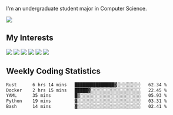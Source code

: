 I'm an undergraduate student major in Computer Science.

![](https://github-readme-stats.vercel.app/api?username=littzhch&theme=radical)

## My Interests

![](https://img.shields.io/badge/Python-3776AB?style=flat&labelColor=FFD43B&logoColor=3776AB&logo=python)
![](https://img.shields.io/badge/C-00599C?style=flat&labelColor=01427d&logoColor=6295cb&logo=c)
![](https://img.shields.io/badge/Rust-ffffff?style=flat&labelColor=ffffff&logoColor=000000&logo=rust)
![](https://img.shields.io/badge/LaTeX-008080?style=flat&labelColor=eeece5&logoColor=008080&logo=latex)
![](https://img.shields.io/badge/OpenGL-5487b2?style=flat&labelColor=ffffff&logoColor=5487b2&logo=opengl)
![](https://img.shields.io/badge/archlinux-1793d1?style=flat&labelColor=333333&logoColor=1793d1&logo=archlinux)

## Weekly Coding Statistics
<!--START_SECTION:waka-->

```txt
Rust      6 hrs 14 mins   ███████████████▓░░░░░░░░░   62.34 %
Docker    2 hrs 15 mins   █████▓░░░░░░░░░░░░░░░░░░░   22.45 %
YAML      35 mins         █▒░░░░░░░░░░░░░░░░░░░░░░░   05.93 %
Python    19 mins         ▓░░░░░░░░░░░░░░░░░░░░░░░░   03.31 %
Bash      14 mins         ▓░░░░░░░░░░░░░░░░░░░░░░░░   02.41 %
```

<!--END_SECTION:waka-->
